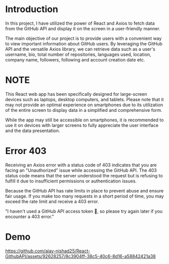# Introduction
In this project, I have utilized the power of React and Axios to fetch data from the GitHub API and display it on the screen in a user-friendly manner.

The main objective of our project is to provide users with a convenient way to view important information about GitHub users. By leveraging the GitHub API and the versatile Axios library, we can retrieve data such as a user's username, bio, total number of repositories, languages used, location, company name, followers, following and account creation date etc.

# NOTE
This React web app has been specifically designed for large-screen devices such as laptops, desktop computers, and tablets. Please note that it may not provide an optimal experience on smartphones due to its utilization of the entire screen to display data in a simplified and comprehensive form.

While the app may still be accessible on smartphones, it is recommended to use it on devices with larger screens to fully appreciate the user interface and the data presentation. 

# Error 403
Receiving an Axios error with a status code of 403 indicates that you are facing an "Unauthorized" issue while accessing the GitHub API. The 403 status code means that the server understood the request but is refusing to fulfill it due to insufficient permissions or authentication issues.

Because the GitHub API has rate limits in place to prevent abuse and ensure fair usage. If you make too many requests in a short period of time, you may exceed the rate limit and receive a 403 error.

"I haven't used a GitHub API access token 🙂, so please try again later if you encounter a 403 error."

# Demo
https://github.com/ajay-nishad25/React-GithubAPI/assets/92628257/8c3904ff-38c5-40c6-8d16-a58842421a38

